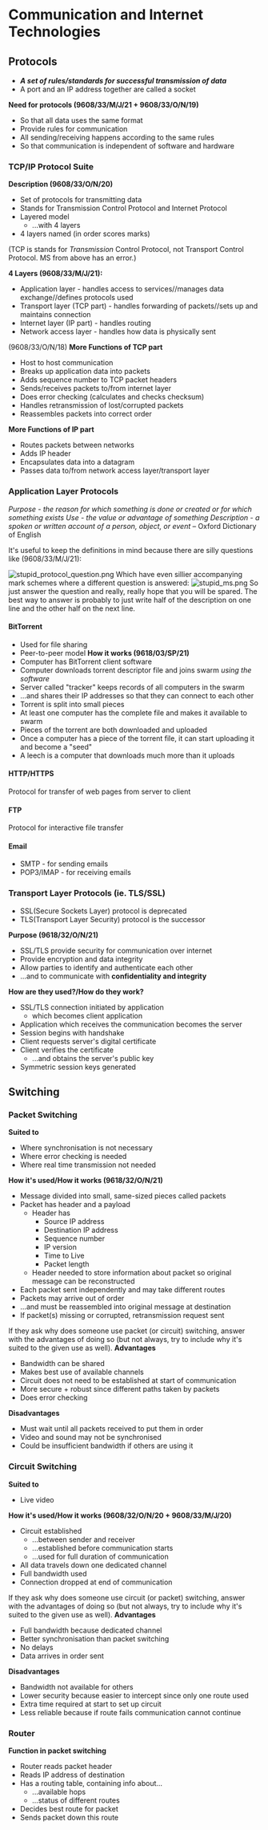 # Communication and Internet Technologies
## Protocols
- **_A set of rules/standards for successful transmission of data_**
- A port and an IP address together are called a socket

**Need for protocols (9608/33/M/J/21 + 9608/33/O/N/19)**
- So that all data uses the same format
- Provide rules for communication
- All sending/receiving happens according to the same rules
- So that communication is independent of software and hardware

### TCP/IP Protocol Suite
**Description (9608/33/O/N/20)**
- Set of protocols for transmitting data
- Stands for Transmission Control Protocol and Internet Protocol
- Layered model
    - ...with 4 layers
- 4 layers named (in order scores marks)

(TCP is stands for *Transmission* Control Protocol, not Transport Control Protocol. MS from above has an error.)

**4 Layers (9608/33/M/J/21):**
- Application layer - handles access to services//manages data exchange//defines protocols used
- Transport layer (TCP part) - handles forwarding of packets//sets up and maintains connection
- Internet layer (IP part) - handles routing
- Network access layer - handles how data is physically sent

(9608/33/O/N/18)
**More Functions of TCP part**
- Host to host communication
- Breaks up application data into packets
- Adds sequence number to TCP packet headers
- Sends/receives packets to/from internet layer
- Does error checking (calculates and checks checksum)
- Handles retransmission of lost/corrupted packets
- Reassembles packets into correct order

**More Functions of IP part**
- Routes packets between networks
- Adds IP header
- Encapsulates data into a datagram
- Passes data to/from network access layer/transport layer

### Application Layer Protocols
_Purpose - the reason for which something is done or created or for which something exists
Use - the value or advantage of something
Description - a spoken or written account of a person, object, or event_
– Oxford Dictionary of English

It's useful to keep the definitions in mind because there are silly questions like (9608/33/M/J/21):

![stupid_protocol_question.png](stupid_protocol_question.png)
Which have even sillier accompanying mark schemes where a different question is answered:
![stupid_ms.png](stupid_ms.png) 
So just answer the question and really, really hope that you will be spared.
The best way to answer is probably to just write half of the description on one line and the other half on the next line.

#### BitTorrent
- Used for file sharing
- Peer-to-peer model
**How it works (9618/03/SP/21)**
- Computer has BitTorrent client software
- Computer downloads torrent descriptor file and joins swarm *using the software*
- Server called "tracker" keeps records of all computers in the swarm
- …and shares their IP addresses so that they can connect to each other
- Torrent is split into small pieces
- At least one computer has the complete file and makes it available to swarm
- Pieces of the torrent are both downloaded and uploaded
- Once a computer has a piece of the torrent file, it can start uploading it and become a "seed"
- A leech is a computer that downloads much more than it uploads

#### HTTP/HTTPS
Protocol for transfer of web pages from server to client
#### FTP
Protocol for interactive file transfer
#### Email
- SMTP - for sending emails
- POP3/IMAP - for receiving emails

### Transport Layer Protocols (ie. TLS/SSL)
- SSL(Secure Sockets Layer) protocol is deprecated
- TLS(Transport Layer Security) protocol is the successor

**Purpose (9618/32/O/N/21)**
- SSL/TLS provide security for communication over internet
- Provide encryption and data integrity
- Allow parties to identify and authenticate each other
- ...and to communicate with **confidentiality and integrity**

**How are they used?/How do they work?**
- SSL/TLS connection initiated by application
    - which becomes client application
- Application which receives the communication becomes the server
- Session begins with handshake
- Client requests server's digital certificate
- Client verifies the certificate
    - ...and obtains the server's public key
- Symmetric session keys generated


## Switching
### Packet Switching
**Suited to**
- Where synchronisation is not necessary
- Where error checking is needed
- Where real time transmission not needed

**How it's used/How it works (9618/32/O/N/21)**
- Message divided into small, same-sized pieces called packets
- Packet has header and a payload
    - Header has
        - Source IP address
        - Destination IP address
        - Sequence number
        - IP version
        - Time to Live
        - Packet length
    - Header needed to store information about packet so original message can be reconstructed
- Each packet sent independently and may take different routes
- Packets may arrive out of order
- ...and must be reassembled into original message at destination
- If packet(s) missing or corrupted, retransmission request sent

If they ask why does someone use packet (or circuit) switching, answer with the advantages of doing so (but not always, try to include why it's suited to the given use as well).
**Advantages**
- Bandwidth can be shared
- Makes best use of available channels
- Circuit does not need to be established at start of communication
- More secure + robust since different paths taken by packets
- Does error checking 

**Disadvantages**
- Must wait until all packets received to put them in order
- Video and sound may not be synchronised
- Could be insufficient bandwidth if others are using it


### Circuit Switching
**Suited to**
- Live video

**How it's used/How it works (9608/32/O/N/20 + 9608/33/M/J/20)**
- Circuit established
    - ...between sender and receiver
    - ...established before communication starts
    - …used for full duration of communication
- All data travels down one dedicated channel
- Full bandwidth used
- Connection dropped at end of communication

If they ask why does someone use circuit (or packet) switching, answer with the advantages of doing so (but not always, try to include why it's suited to the given use as well).
**Advantages**
- Full bandwidth because dedicated channel
- Better synchronisation than packet switching
- No delays
- Data arrives in order sent

**Disadvantages**
- Bandwidth not available for others
- Lower security because easier to intercept since only one route used
- Extra time required at start to set up circuit
- Less reliable because if route fails communication cannot continue


### Router
**Function in packet switching**
- Router reads packet header
- Reads IP address of destination
- Has a routing table, containing info about...
    - ...available hops
    - …status of different routes
- Decides best route for packet
- Sends packet down this route